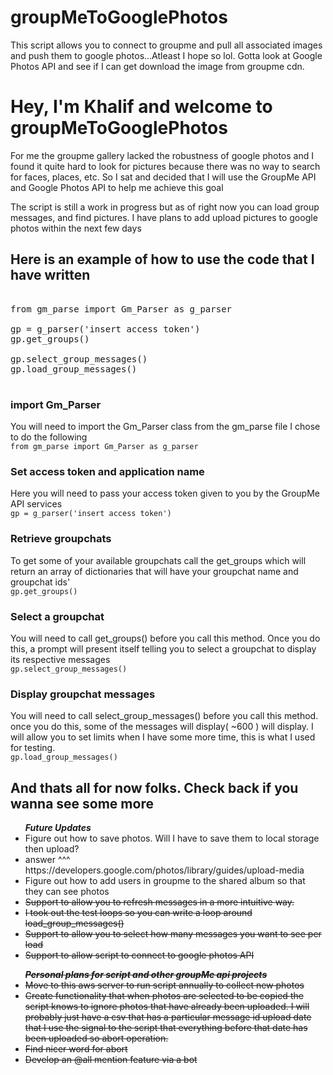 # groupMeToGooglePhotos
This script allows you to connect to groupme and pull all associated images and push them to google photos...Atleast I hope so lol. Gotta look at Google Photos API and see if I can get download the image from groupme cdn.
<!DOCTYPE html>
<h1>Hey, I'm Khalif and welcome to groupMeToGooglePhotos</h1>

<p>For me the groupme gallery lacked the robustness of google photos and I found it quite hard to look for pictures because there was no way
to search for faces, places, etc. So I sat and decided that I will use the GroupMe API and Google Photos API to help me achieve this goal</p>

<p>The script is still a work in progress but as of right now you can load group messages, and find pictures. I have plans to add upload
 pictures to google photos within the next few days </p>


<h2>Here is an example of how to use the code that I have written</h2>

<pre>

from gm_parse import Gm_Parser as g_parser

gp = g_parser('insert access token')
gp.get_groups()

gp.select_group_messages()
gp.load_group_messages()

</pre>


<h3> import Gm_Parser </h3>
You will need to import the Gm_Parser class from the gm_parse file
I chose to do the following
<br><code>from gm_parse import Gm_Parser as g_parser</code>

<h3> Set access token and application name </h3>
Here you will need to pass your access token given to you by the GroupMe API services
<br><code>gp = g_parser('insert access token')</code>

<h3>Retrieve groupchats</h3>
To get some of your available groupchats call the get_groups which will return an array of dictionaries that will have your groupchat name and groupchat ids'
<br><code>gp.get_groups()</code>

<h3>Select a groupchat</h3>
You will need to call get_groups() before you call this method. Once you do this, a prompt will present itself telling you to select a groupchat
to display its respective messages
<br><code>gp.select_group_messages()</code>

<h3>Display groupchat messages</h3>
You will need to call select_group_messages() before you call this method. once you do this, some of the messages will display( ~600 ) will display.
I will allow you to set limits when I have some more time, this is what I used for testing.
<br><code>gp.load_group_messages()</code>

<h2> And thats all for now folks. Check back if you wanna see some more</h2>

<ul><em><b>Future Updates</b></em>
  <li>Figure out how to save photos. Will I have to save them to local storage then upload?</li>
  <li>answer  ^^^ https://developers.google.com/photos/library/guides/upload-media </li>
  <li>Figure out how to add users in groupme to the shared album so that they can see photos</li>
  <strike><li>Support to allow you to refresh messages in a more intuitive way.</li>
   <li>I took out the test loops so you can write a loop around load_group_messages()</li>
  <strike><li>Support to allow you to select how many messages you want to see per load</li>
  <li>Support to allow script to connect to google photos API</li>
</ul>

<ul><em><b>Personal plans for script and other groupMe api projects</b></em>
<li>Move to this aws server to run script annually to collect new photos</li>
<li>Create functionality that when photos are selected to be copied the script knows to ignore photos that have already been uploaded. I will probably just have a csv that 
has a particular message id upload date that I use the signal to the script that everything before that date has been uploaded so abort operation.</li>
<li>Find nicer word for abort</li>
<li>Develop an @all mention feature via a bot</li>


